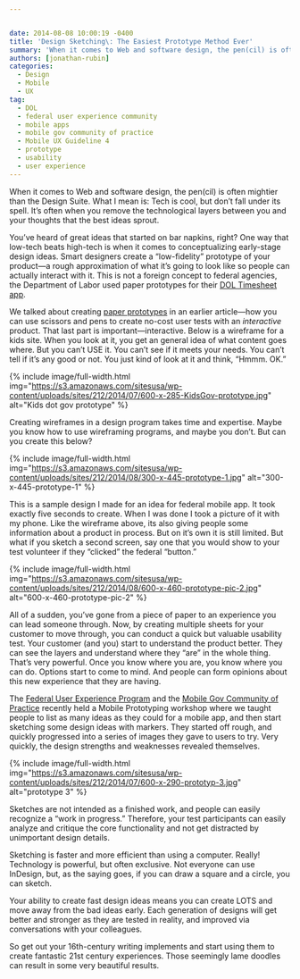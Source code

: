 ```yaml
---


date: 2014-08-08 10:00:19 -0400
title: 'Design Sketching\: The Easiest Prototype Method Ever'
summary: 'When it comes to Web and software design, the pen(cil) is often mightier than the Design Suite. What I mean is\: Tech is cool, but don&rsquo;t fall under its spell. It’s often when you remove the technological layers between you and your thoughts that the best ideas sprout. You&rsquo;ve heard of great ideas that started'
authors: [jonathan-rubin]
categories:
  - Design
  - Mobile
  - UX
tag:
  - DOL
  - federal user experience community
  - mobile apps
  - mobile gov community of practice
  - Mobile UX Guideline 4
  - prototype
  - usability
  - user experience
---
```


When it comes to Web and software design, the pen(cil) is often mightier than the Design Suite. What I mean is: Tech is cool, but don’t fall under its spell. It’s  often when you remove the technological layers between you and your thoughts that the best ideas sprout.

You’ve heard of great ideas that started on bar napkins, right? One way that low-tech beats high-tech is when it comes to conceptualizing early-stage design ideas. Smart designers create a “low-fidelity” prototype of your product—a rough approximation of what it&#8217;s going to look like so people can actually interact with it. This is not a foreign concept to federal agencies, the Department of Labor used paper prototypes for their [DOL Timesheet app](http://www.dol.gov/dol/apps/timesheet.htm).

We talked about creating [paper prototypes](https://www.WHATEVER/2014/05/22/how-to-make-a-mobile-paper-prototype/) in an earlier article—how you can use scissors and pens to create no-cost user tests with an _interactive_ product. That last part is important—interactive. Below is a wireframe for a kids site. When you look at it, you get an general idea of what content goes where. But you can’t USE it. You can’t see if it meets your needs. You can’t tell if it’s  any good or not. You just kind of look at it and think, “Hmmm. OK.”


{% include image/full-width.html img="https://s3.amazonaws.com/sitesusa/wp-content/uploads/sites/212/2014/07/600-x-285-KidsGov-prototype.jpg" alt="Kids dot gov prototype" %}

Creating wireframes in a design program takes time and expertise. Maybe you know how to use wireframing programs, and maybe you don’t. But can you create this below?


{% include image/full-width.html img="https://s3.amazonaws.com/sitesusa/wp-content/uploads/sites/212/2014/08/300-x-445-prototype-1.jpg" alt="300-x-445-prototype-1" %}

This is a sample design I made for an idea for federal mobile app. It took exactly five seconds to create. When I was done I took a picture of it with my phone. Like the wireframe above, its also giving people some information about a product in process. But on it’s  own it is still limited. But what if you sketch a second screen, say one that you would show to your test volunteer if they “clicked” the federal “button.”


{% include image/full-width.html img="https://s3.amazonaws.com/sitesusa/wp-content/uploads/sites/212/2014/08/600-x-460-prototype-pic-2.jpg" alt="600-x-460-prototype-pic-2" %}

All of a sudden, you’ve gone from a piece of paper to an experience you can lead someone through. Now, by creating multiple sheets for your customer to move through, you can conduct a quick but valuable usability test. Your customer (and you) start to understand the product better. They can see the layers and understand where they “are” in the whole thing. That’s  very powerful. Once you know where you are, you know where you can do. Options start to come to mind. And people can form opinions about this new experience that they are having.

The [Federal User Experience Program](https://www.WHATEVER/communities/federal-user-experience-community-of-practice/ "Federal User Experience Community") and the [Mobile Gov Community of Practice](https://www.WHATEVER/communities/mobile/ "Mobile") recently held a Mobile Prototyping workshop where we taught people to list as many ideas as they could for a mobile app, and then start sketching some design ideas with markers. They started off rough, and quickly progressed into a series of images they gave to users to try. Very quickly, the design strengths and weaknesses revealed themselves.


{% include image/full-width.html img="https://s3.amazonaws.com/sitesusa/wp-content/uploads/sites/212/2014/07/600-x-290-prototyp-3.jpg" alt="prototype 3" %}

Sketches are not intended as a finished work, and people can easily recognize a “work in progress.” Therefore, your test participants can easily analyze and critique the core functionality and not get distracted by unimportant design details.

Sketching is faster and more efficient than using a computer. Really! Technology is powerful, but often exclusive. Not everyone can use InDesign, but, as the saying goes, if you can draw a square and a circle, you can sketch.

Your ability to create fast design ideas means you can create LOTS and move away from the bad ideas early. Each generation of designs will get better and stronger as they are tested in reality, and improved via conversations with your colleagues.

So get out your 16th-century writing implements and start using them to create fantastic 21st century experiences. Those seemingly lame doodles can result in some very beautiful results.